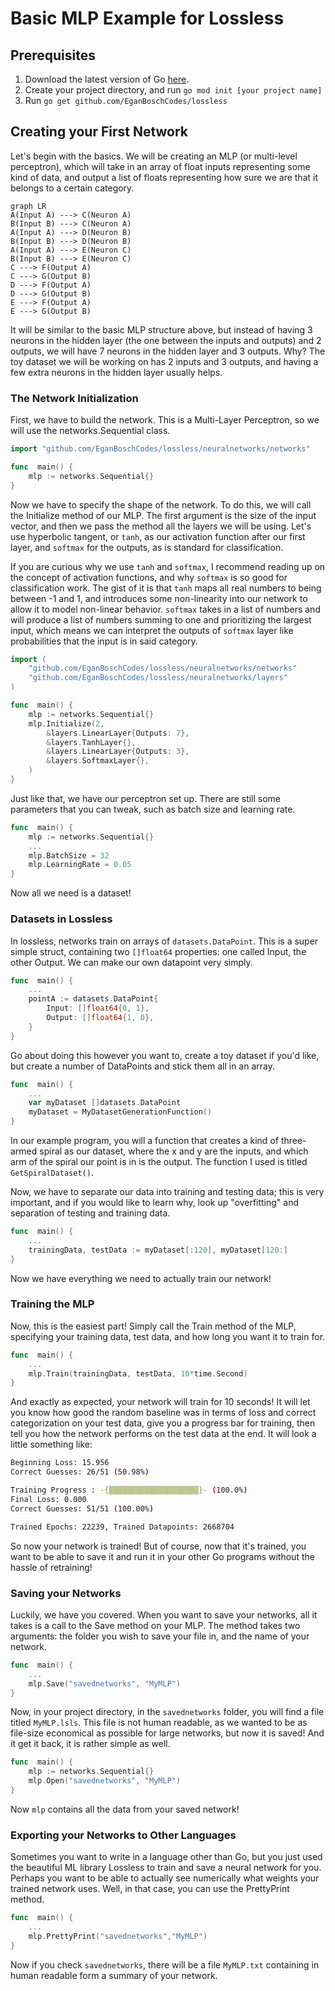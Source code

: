 
# Basic MLP Example for Lossless
## Prerequisites
1. Download the latest version of Go [here](https://go.dev/dl/).
2. Create your project directory, and run `go mod init [your project name]`
3. Run `go get github.com/EganBoschCodes/lossless`
## Creating your First Network
Let's begin with the basics. We will be creating an MLP (or multi-level perceptron), which will take in an array of float inputs representing some kind of data, and output a list of floats representing how sure we are that it belongs to a certain category.
```mermaid
graph LR
A(Input A) ---> C(Neuron A)
B(Input B) ---> C(Neuron A)
A(Input A) ---> D(Neuron B)
B(Input B) ---> D(Neuron B)
A(Input A) ---> E(Neuron C)
B(Input B) ---> E(Neuron C)
C ---> F(Output A)
C ---> G(Output B)
D ---> F(Output A)
D ---> G(Output B)
E ---> F(Output A)
E ---> G(Output B)
```
It will be similar to the basic MLP structure above, but instead of having 3 neurons in the hidden layer (the one between the inputs and outputs) and 2 outputs, we will have 7 neurons in the hidden layer and 3 outputs. Why? The toy dataset we will be working on has 2 inputs and 3 outputs, and having a few extra neurons in the hidden layer usually helps.

### The Network Initialization
First, we have to build the network. This is a Multi-Layer Perceptron, so we will use the networks.Sequential class.
```Go
import "github.com/EganBoschCodes/lossless/neuralnetworks/networks"

func  main() {
	mlp := networks.Sequential{}
}
```
Now we have to specify the shape of the network. To do this, we will call the Initialize method of our MLP. The first argument is the size of the input vector, and then we pass the method all the layers we will be using. Let's use hyperbolic tangent, or `tanh`, as our activation function after our first layer, and `softmax` for the outputs, as is standard for classification.

If you are curious why we use `tanh` and `softmax`, I recommend reading up on the concept of activation functions, and why `softmax` is so good for classification work. The gist of it is that `tanh` maps all real numbers to being between -1 and 1, and introduces some non-linearity into our network to allow it to model non-linear behavior. `softmax` takes in a list of numbers and will produce a list of numbers summing to one and prioritizing the largest input, which means we can interpret the outputs of `softmax` layer like probabilities that the input is in said category.
```Go
import (
	"github.com/EganBoschCodes/lossless/neuralnetworks/networks"
	"github.com/EganBoschCodes/lossless/neuralnetworks/layers"
)

func  main() {
	mlp := networks.Sequential{}
	mlp.Initialize(2,
		&layers.LinearLayer{Outputs: 7},
		&layers.TanhLayer{},
		&layers.LinearLayer{Outputs: 3},
		&layers.SoftmaxLayer{},
	)
}
```
Just like that, we have our perceptron set up. There are still some parameters that you can tweak, such as batch size and learning rate.
```Go
func  main() {
	mlp := networks.Sequential{}
	...
	mlp.BatchSize = 32
	mlp.LearningRate = 0.05
}
```
Now all we need is a dataset!
### Datasets in Lossless
In lossless, networks train on arrays of `datasets.DataPoint`. This is a super simple struct, containing two `[]float64` properties: one called Input, the other Output. We can make our own datapoint very simply.
```Go
func  main() {
	...
	pointA := datasets.DataPoint{
		Input: []float64{0, 1},
		Output: []float64{1, 0},
	}
}
```
Go about doing this however you want to, create a toy dataset if you'd like, but create a number of DataPoints and stick them all in an array.
```Go
func  main() {
	...
	var myDataset []datasets.DataPoint
	myDataset = MyDatasetGenerationFunction()
}
```
In our example program, you will a function that creates a kind of three-armed spiral as our dataset, where the x and y are the inputs, and which arm of the spiral our point is in is the output. The function I used is titled `GetSpiralDataset()`.

Now, we have to separate our data into training and testing data; this is very important, and if you would like to learn why, look up "overfitting" and separation of testing and training data.
```Go
func  main() {
	...
	trainingData, testData := myDataset[:120], myDataset[120:]
}
```
Now we have everything we need to actually train our network!
### Training the MLP
Now, this is the easiest part! Simply call the Train method of the MLP, specifying your training data, test data, and how long you want it to train for.
```Go
func  main() {
	...
	mlp.Train(trainingData, testData, 10*time.Second)
}
```
And exactly as expected, your network will train for 10 seconds! It will let you know how good the random baseline was in terms of loss and correct categorization on your test data, give you a progress bar for training, then tell you how the network performs on the test data at the end. It will look a little something like:
```bash
Beginning Loss: 15.956
Correct Guesses: 26/51 (50.98%)

Training Progress : -{▒▒▒▒▒▒▒▒▒▒▒▒▒▒▒▒▒▒▒▒}- (100.0%)  
Final Loss: 0.000
Correct Guesses: 51/51 (100.00%)

Trained Epochs: 22239, Trained Datapoints: 2668704
```

So now your network is trained! But of course, now that it's trained, you want to be able to save it and run it in your other Go programs without the hassle of retraining!
### Saving your Networks
Luckily, we have you covered. When you want to save your networks, all it takes is a call to the Save method on your MLP. The method takes two arguments: the folder you wish to save your file in, and the name of your network.
```Go
func  main() {
	...
	mlp.Save("savednetworks", "MyMLP")
}
```
Now, in your project directory, in the `savednetworks` folder, you will find a file titled `MyMLP.lsls`. This file is not human readable, as we wanted to be as file-size economical as possible for large networks, but now it is saved! And it get it back, it is rather simple as well.
```Go
func  main() {
	mlp := networks.Sequential{}
	mlp.Open("savednetworks", "MyMLP")
}
```
Now `mlp` contains all the data from your saved network!
### Exporting your Networks to Other Languages
Sometimes you want to write in a language other than Go, but you just used the beautiful ML library Lossless to train and save a neural network for you. Perhaps you want to be able to actually see numerically what weights your trained network
uses. Well, in that case, you can use the PrettyPrint method.
```Go
func  main() {
	...
	mlp.PrettyPrint("savednetworks","MyMLP")
}
```
Now if you check `savednetworks`, there will be a file `MyMLP.txt` containing in human readable form a summary of your network.